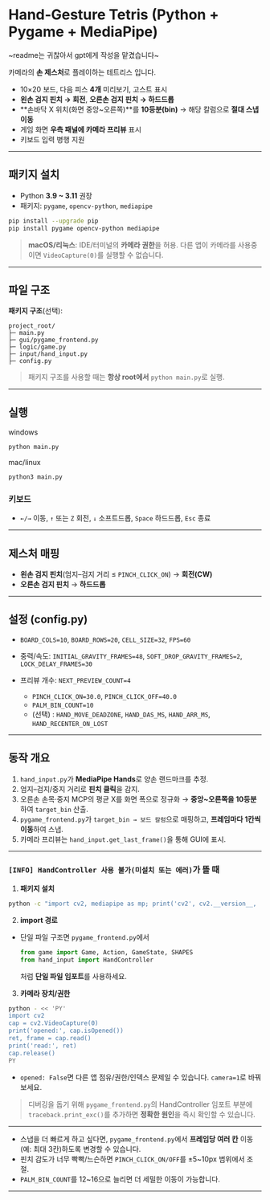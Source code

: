 # Hand‑Gesture Tetris (Python + Pygame + MediaPipe)

~readme는 귀찮아서 gpt에게 작성을 맡겼습니다~

카메라의 **손 제스처**로 플레이하는 테트리스 입니다.

* 10×20 보드, 다음 피스 **4개** 미리보기, 고스트 표시
* **왼손 검지 핀치 → 회전**, **오른손 검지 핀치 → 하드드롭**
* **손바닥 X 위치(화면 중앙~오른쪽)**를 **10등분(bin)** → 해당 칼럼으로 **절대 스냅 이동**
* 게임 화면 **우측 패널에 카메라 프리뷰** 표시
* 키보드 입력 병행 지원

---

## 패키지 설치

* Python **3.9 ~ 3.11** 권장
* 패키지: `pygame`, `opencv-python`, `mediapipe`

```bash
pip install --upgrade pip
pip install pygame opencv-python mediapipe
```

> **macOS/리눅스**: IDE/터미널의 **카메라 권한**을 허용. 다른 앱이 카메라를 사용중이면 `VideoCapture(0)`를 실행할 수 없습니다.

---

## 파일 구조

**패키지 구조**(선택):

```
project_root/
├─ main.py
├─ gui/pygame_frontend.py
├─ logic/game.py
├─ input/hand_input.py
├─ config.py
```

> 패키지 구조를 사용할 때는 **항상 root에서** `python main.py`로 실행.

---

## 실행
windows
```bash
python main.py
```
mac/linux
```bash
python3 main.py
```

### 키보드

* `←/→` 이동, `↑` 또는 `Z` 회전, `↓` 소프트드롭, `Space` 하드드롭, `Esc` 종료

---

## 제스처 매핑

* **왼손 검지 핀치**(엄지–검지 거리 ≤ `PINCH_CLICK_ON`) → **회전(CW)**
* **오른손 검지 핀치** → **하드드롭**

---

## 설정 (config.py)

* `BOARD_COLS=10`, `BOARD_ROWS=20`, `CELL_SIZE=32`, `FPS=60`
* 중력/속도: `INITIAL_GRAVITY_FRAMES=48`, `SOFT_DROP_GRAVITY_FRAMES=2`, `LOCK_DELAY_FRAMES=30`
* 프리뷰 개수: `NEXT_PREVIEW_COUNT=4`

  * `PINCH_CLICK_ON=30.0`, `PINCH_CLICK_OFF=40.0` 
  * `PALM_BIN_COUNT=10`
  * (선택) : `HAND_MOVE_DEADZONE`, `HAND_DAS_MS`, `HAND_ARR_MS`, `HAND_RECENTER_ON_LOST`

---

## 동작 개요

1. `hand_input.py`가 **MediaPipe Hands**로 양손 랜드마크를 추정.
2. 엄지–검지/중지 거리로 **핀치 클릭**을 감지.
3. 오른손 손목·중지 MCP의 평균 X를 화면 폭으로 정규화 → **중앙~오른쪽을 10등분**하여 `target_bin` 산출.
4. `pygame_frontend.py`가 `target_bin → 보드 칼럼`으로 매핑하고, **프레임마다 1칸씩 이동**하여 스냅.
5. 카메라 프리뷰는 `hand_input.get_last_frame()`을 통해 GUI에 표시.

---
### `[INFO] HandController 사용 불가(미설치 또는 에러)`가 뜰 때

1. **패키지 설치**

```bash
python -c "import cv2, mediapipe as mp; print('cv2', cv2.__version__, '| mp', mp.__version__)"
```

2. **import 경로**

* 단일 파일 구조면 `pygame_frontend.py`에서

  ```python
  from game import Game, Action, GameState, SHAPES
  from hand_input import HandController
  ```

  처럼 **단일 파일 임포트**를 사용하세요.

3. **카메라 장치/권한**

```bash
python - << 'PY'
import cv2
cap = cv2.VideoCapture(0)
print('opened:', cap.isOpened())
ret, frame = cap.read()
print('read:', ret)
cap.release()
PY
```

* `opened: False`면 다른 앱 점유/권한/인덱스 문제일 수 있습니다. `camera=1`로 바꿔보세요.

> 디버깅을 돕기 위해 `pygame_frontend.py`의 HandController 임포트 부분에 `traceback.print_exc()`를 추가하면 **정확한 원인**을 즉시 확인할 수 있습니다.

---

* 스냅을 더 빠르게 하고 싶다면, `pygame_frontend.py`에서 **프레임당 여러 칸** 이동(예: 최대 3칸)하도록 변경할 수 있습니다.
* 핀치 감도가 너무 빡빡/느슨하면 `PINCH_CLICK_ON/OFF`를 ±5~10px 범위에서 조절.
* `PALM_BIN_COUNT`를 12~16으로 늘리면 더 세밀한 이동이 가능합니다.

---

